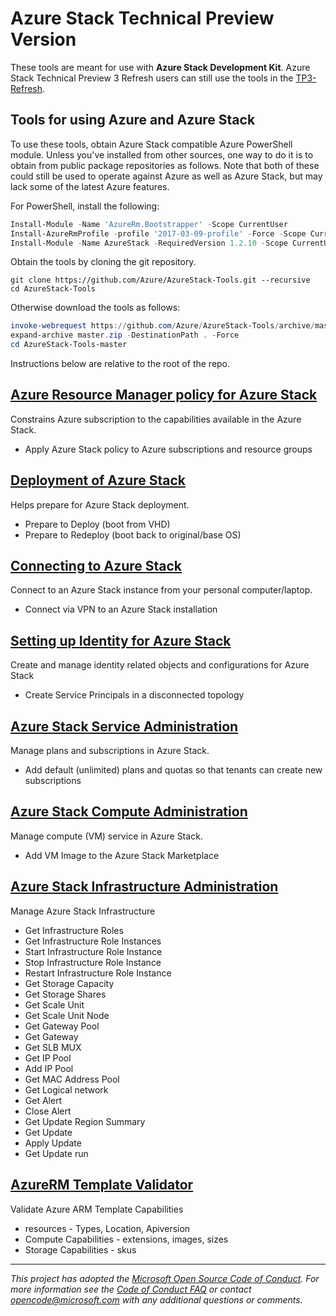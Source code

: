 # Azure Stack Technical Preview Version

These tools are meant for use with **Azure Stack Development Kit**. Azure Stack Technical Preview 3 Refresh users can still use the tools in the [TP3-Refresh](https://github.com/Azure/AzureStack-Tools/tree/TP3-Refresh).

## Tools for using Azure and Azure Stack

To use these tools, obtain Azure Stack compatible Azure PowerShell module. Unless you've installed from other sources, one way to do it is to obtain from public package repositories as follows. Note that both of these could still be used to operate against Azure as well as Azure Stack, but may lack some of the latest Azure features.

For PowerShell, install the following:

```powershell
Install-Module -Name 'AzureRm.Bootstrapper' -Scope CurrentUser
Install-AzureRmProfile -profile '2017-03-09-profile' -Force -Scope CurrentUser
Install-Module -Name AzureStack -RequiredVersion 1.2.10 -Scope CurrentUser
```

Obtain the tools by cloning the git repository.

```commandline
git clone https://github.com/Azure/AzureStack-Tools.git --recursive
cd AzureStack-Tools
```

Otherwise download the tools as follows:

```powershell
invoke-webrequest https://github.com/Azure/AzureStack-Tools/archive/master.zip -OutFile master.zip
expand-archive master.zip -DestinationPath . -Force
cd AzureStack-Tools-master
```

Instructions below are relative to the root of the repo.

## [Azure Resource Manager policy for Azure Stack](Policy)

Constrains Azure subscription to the capabilities available in the Azure Stack.

- Apply Azure Stack policy to Azure subscriptions and resource groups

## [Deployment of Azure Stack](Deployment)

Helps prepare for Azure Stack deployment.

- Prepare to Deploy (boot from VHD)
- Prepare to Redeploy (boot back to original/base OS)

## [Connecting to Azure Stack](Connect)

Connect to an Azure Stack instance from your personal computer/laptop.

- Connect via VPN to an Azure Stack installation

## [Setting up Identity for Azure Stack](Identity)

Create and manage identity related objects and configurations for Azure Stack

- Create Service Principals in a disconnected topology

## [Azure Stack Service Administration](ServiceAdmin)

Manage plans and subscriptions in Azure Stack.

- Add default (unlimited) plans and quotas so that tenants can create new subscriptions

## [Azure Stack Compute Administration](ComputeAdmin)

Manage compute (VM) service in Azure Stack.

- Add VM Image to the Azure Stack Marketplace

## [Azure Stack Infrastructure Administration](Infrastructure)

Manage Azure Stack Infrastructure

- Get Infrastructure Roles
- Get Infrastructure Role Instances
- Start Infrastructure Role Instance
- Stop Infrastructure Role Instance
- Restart Infrastructure Role Instance
- Get Storage Capacity
- Get Storage Shares
- Get Scale Unit
- Get Scale Unit Node
- Get Gateway Pool
- Get Gateway
- Get SLB MUX
- Get IP Pool
- Add IP Pool
- Get MAC Address Pool
- Get Logical network
- Get Alert
- Close Alert
- Get Update Region Summary
- Get Update
- Apply Update
- Get Update run

## [AzureRM Template Validator](TemplateValidator)

Validate Azure ARM Template Capabilities

- resources - Types, Location, Apiversion
- Compute Capabilities - extensions, images, sizes
- Storage Capabilities - skus

---
_This project has adopted the [Microsoft Open Source Code of Conduct](https://opensource.microsoft.com/codeofconduct/). For more information see the [Code of Conduct FAQ](https://opensource.microsoft.com/codeofconduct/faq/) or contact [opencode@microsoft.com](mailto:opencode@microsoft.com) with any additional questions or comments._
